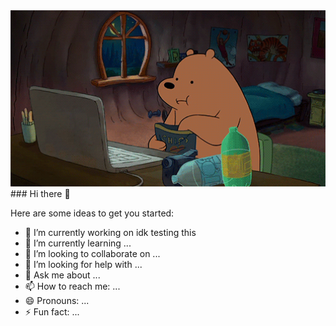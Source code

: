 <img src="https://github.com/MariamV96-codes/MariamV96-codes/blob/main/1479814528_webarebears.gif" width="730"/>
<br>
### Hi there 👋

Here are some ideas to get you started:

- 🔭 I’m currently working on idk testing this
- 🌱 I’m currently learning ...
- 👯 I’m looking to collaborate on ...
- 🤔 I’m looking for help with ...
- 💬 Ask me about ...
- 📫 How to reach me: ...
- 😄 Pronouns: ...
- ⚡ Fun fact: ...

